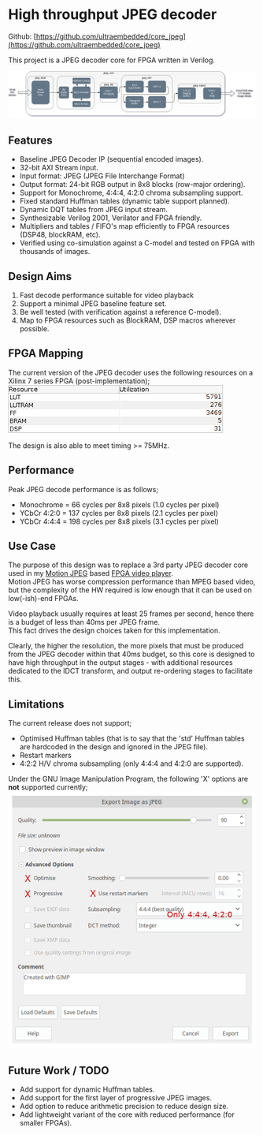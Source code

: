 # High throughput JPEG decoder

Github: [https://github.com/ultraembedded/core_jpeg](https://github.com/ultraembedded/core_jpeg)

This project is a JPEG decoder core for FPGA written in Verilog.

![JPEG Core](docs/block_diagram.png)

## Features
* Baseline JPEG Decoder IP (sequential encoded images).
* 32-bit AXI Stream input.
* Input format: JPEG (JPEG File Interchange Format)
* Output format: 24-bit RGB output in 8x8 blocks (row-major ordering).
* Support for Monochrome, 4:4:4, 4:2:0 chroma subsampling support.
* Fixed standard Huffman tables (dynamic table support planned).
* Dynamic DQT tables from JPEG input stream.
* Synthesizable Verilog 2001, Verilator and FPGA friendly.
* Multipliers and tables / FIFO's map efficiently to FPGA resources (DSP48, blockRAM, etc).
* Verified using co-simulation against a C-model and tested on FPGA with thousands of images.

## Design Aims
1. Fast decode performance suitable for video playback
2. Support a minimal JPEG baseline feature set.
3. Be well tested (with verification against a reference C-model).
4. Map to FPGA resources such as BlockRAM, DSP macros wherever possible.

## FPGA Mapping
The current version of the JPEG decoder uses the following resources on a Xilinx 7 series FPGA (post-implementation);
![Resource Usage](docs/resources.png)

The design is also able to meet timing >= 75MHz.

## Performance
Peak JPEG decode performance is as follows;
* Monochrome  = 66 cycles per 8x8 pixels  (1.0 cycles per pixel)
* YCbCr 4:2:0 = 137 cycles per 8x8 pixels (2.1 cycles per pixel)
* YCbCr 4:4:4 = 198 cycles per 8x8 pixels (3.1 cycles per pixel)

## Use Case
The purpose of this design was to replace a 3rd party JPEG decoder core used in my [Motion JPEG](https://en.wikipedia.org/wiki/Motion_JPEG) based [FPGA video player](https://github.com/ultraembedded/FPGAmp).  
Motion JPEG has worse compression performance than MPEG based video, but the complexity of the HW required is low enough that it can be used on low(-ish)-end FPGAs.

Video playback usually requires at least 25 frames per second, hence there is a budget of less than 40ms per JPEG frame.  
This fact drives the design choices taken for this implementation.

Clearly, the higher the resolution, the more pixels that must be produced from the JPEG decoder within that 40ms budget, so this core is designed to have high throughput in the output stages - with additional resources dedicated to the IDCT transform, and output re-ordering stages to facilitate this.

## Limitations
The current release does not support;
* Optimised Huffman tables (that is to say that the 'std' Huffman tables are hardcoded in the design and ignored in the JPEG file).
* Restart markers
* 4:2:2 H/V chroma subsampling (only 4:4:4 and 4:2:0 are supported).

Under the GNU Image Manipulation Program, the following 'X' options are **not** supported currently;
![Unsupported Opts](docs/supported_opts.png)

## Future Work / TODO
* Add support for dynamic Huffman tables.
* Add support for the first layer of progressive JPEG images.
* Add option to reduce arithmetic precision to reduce design size.
* Add lightweight variant of the core with reduced performance (for smaller FPGAs).
